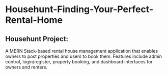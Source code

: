 # Househunt-Finding-Your-Perfect-Rental-Home
Househunt Project:
------------------
A MERN Stack-based rental house management application that enables owners to post properties and users to book them. Features include admin control, login/register, property booking, and dashboard interfaces for owners and renters.
